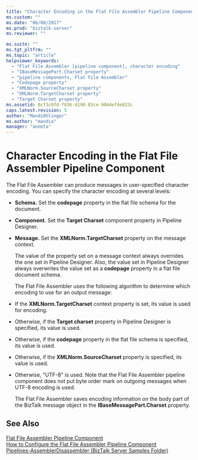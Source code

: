 ```yaml
---
title: "Character Encoding in the Flat File Assembler Pipeline Component | Microsoft Docs"
ms.custom: ""
ms.date: "06/08/2017"
ms.prod: "biztalk-server"
ms.reviewer: ""

ms.suite: ""
ms.tgt_pltfrm: ""
ms.topic: "article"
helpviewer_keywords: 
  - "Flat File Assembler [pipeline component], character encoding"
  - "IBaseMessagePart.Charset property"
  - "pipeline components, Flat File Assembler"
  - "Codepage property"
  - "XMLNorm.SourceCharset property"
  - "XMLNorm.TargetCharset property"
  - "Target Charset property"
ms.assetid: 0cf3c0fd-f036-4190-83ce-9064ef4e823c
caps.latest.revision: 5
author: "MandiOhlinger"
ms.author: "mandia"
manager: "anneta"
---
```

# Character Encoding in the Flat File Assembler Pipeline Component
The Flat File Assembler can produce messages in user-specified character encoding. You can specify the character encoding at several levels:  
  
- **Schema.** Set the **codepage** property in the flat file schema for the document.  
  
- **Component.** Set the **Target Charset** component property in Pipeline Designer.  
  
- **Message.** Set the **XMLNorm.TargetCharset** property on the message context.  
  
  The value of the property set on a message context always overrides the one set in Pipeline Designer. Also, the value set in Pipeline Designer always overwrites the value set as a **codepage** property in a flat file document schema.  
  
  The Flat File Assembler uses the following algorithm to determine which encoding to use for an output message:  
  
- If the **XMLNorm.TargetCharset** context property is set, its value is used for encoding.  
  
- Otherwise, if the **Target charset** property in Pipeline Designer is specified, its value is used.  
  
- Otherwise, if the **codepage** property in the flat file schema is specified, its value is used.  
  
- Otherwise, if the **XMLNorm.SourceCharset** property is specified, its value is used.  
  
- Otherwise, "UTF-8" is used. Note that the Flat File Assembler pipeline component does not put byte order mark on outgoing messages when UTF-8 encoding is used.  
  
  The Flat File Assembler saves encoding information on the body part of the BizTalk message object in the **IBaseMessagePart.Charset** property.  
  
## See Also  
 [Flat File Assembler Pipeline Component](../core/flat-file-assembler-pipeline-component.md)   
 [How to Configure the Flat File Assembler Pipeline Component](../core/how-to-configure-the-flat-file-assembler-pipeline-component.md)   
 [Pipelines-AssemblerDisassembler (BizTalk Server Samples Folder)](../core/pipelines-assemblerdisassembler-biztalk-server-samples-folder.md)